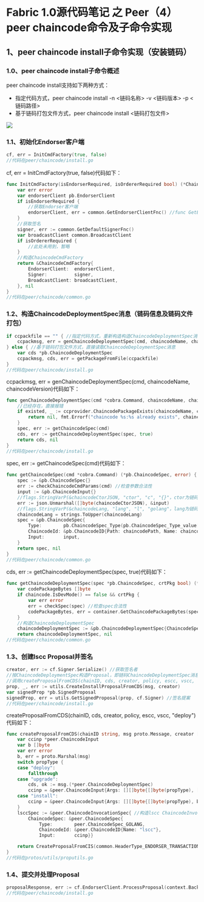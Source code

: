 # Fabric 1.0源代码笔记 之 Peer（4）peer chaincode命令及子命令实现

## 1、peer chaincode install子命令实现（安装链码）

### 1.0、peer chaincode install子命令概述

peer chaincode install支持如下两种方式：
* 指定代码方式，peer chaincode install -n <链码名称> -v <链码版本> -p <链码路径>
* 基于链码打包文件方式，peer chaincode install <链码打包文件>

![](../peer_chaincode_install.png)

### 1.1、初始化Endorser客户端

```go
cf, err = InitCmdFactory(true, false)
//代码在peer/chaincode/install.go
```

cf, err = InitCmdFactory(true, false)代码如下：

```go
func InitCmdFactory(isEndorserRequired, isOrdererRequired bool) (*ChaincodeCmdFactory, error) {
	var err error
	var endorserClient pb.EndorserClient
	if isEndorserRequired {
		//获取Endorser客户端
		endorserClient, err = common.GetEndorserClientFnc() //func GetEndorserClient() (pb.EndorserClient, error)
	}
	//获取签名
	signer, err := common.GetDefaultSignerFnc()
	var broadcastClient common.BroadcastClient
	if isOrdererRequired {
		//此处未用到，暂略
	}
	//构造ChaincodeCmdFactory
	return &ChaincodeCmdFactory{
		EndorserClient:  endorserClient,
		Signer:          signer,
		BroadcastClient: broadcastClient,
	}, nil
}
//代码在peer/chaincode/common.go
```

### 1.2、构造ChaincodeDeploymentSpec消息（链码信息及链码文件打包）

```go
if ccpackfile == "" { //指定代码方式，重新构造构造ChaincodeDeploymentSpec消息
	ccpackmsg, err = genChaincodeDeploymentSpec(cmd, chaincodeName, chaincodeVersion)
} else { //基于链码打包文件方式，直接读取ChaincodeDeploymentSpec消息
	var cds *pb.ChaincodeDeploymentSpec
	ccpackmsg, cds, err = getPackageFromFile(ccpackfile)
}
//代码在peer/chaincode/install.go
```

ccpackmsg, err = genChaincodeDeploymentSpec(cmd, chaincodeName, chaincodeVersion)代码如下：

```go
func genChaincodeDeploymentSpec(cmd *cobra.Command, chaincodeName, chaincodeVersion string) (*pb.ChaincodeDeploymentSpec, error) {
	//已经存在，直接报错
	if existed, _ := ccprovider.ChaincodePackageExists(chaincodeName, chaincodeVersion); existed {
		return nil, fmt.Errorf("chaincode %s:%s already exists", chaincodeName, chaincodeVersion)
	}
	spec, err := getChaincodeSpec(cmd)
	cds, err := getChaincodeDeploymentSpec(spec, true)
	return cds, nil
}
//代码在peer/chaincode/install.go
```

spec, err := getChaincodeSpec(cmd)代码如下：

```go
func getChaincodeSpec(cmd *cobra.Command) (*pb.ChaincodeSpec, error) {
	spec := &pb.ChaincodeSpec{}
	err := checkChaincodeCmdParams(cmd) //检查参数合法性
	input := &pb.ChaincodeInput{}
	//flags.StringVarP(&chaincodeCtorJSON, "ctor", "c", "{}"，ctor为链码具体执行参数信息，默认为{}
	err := json.Unmarshal([]byte(chaincodeCtorJSON), &input)
	//flags.StringVarP(&chaincodeLang, "lang", "l", "golang"，lang为链码的编写语言，默认为golang
	chaincodeLang = strings.ToUpper(chaincodeLang)
	spec = &pb.ChaincodeSpec{
		Type:        pb.ChaincodeSpec_Type(pb.ChaincodeSpec_Type_value[chaincodeLang]),
		ChaincodeId: &pb.ChaincodeID{Path: chaincodePath, Name: chaincodeName, Version: chaincodeVersion},
		Input:       input,
	}
	return spec, nil
}
//代码在peer/chaincode/common.go
```

cds, err := getChaincodeDeploymentSpec(spec, true)代码如下：

```go
func getChaincodeDeploymentSpec(spec *pb.ChaincodeSpec, crtPkg bool) (*pb.ChaincodeDeploymentSpec, error) {
	var codePackageBytes []byte
	if chaincode.IsDevMode() == false && crtPkg {
		var err error
		err = checkSpec(spec) //检查spec合法性
		codePackageBytes, err = container.GetChaincodePackageBytes(spec) //打包链码文件及依赖文件
	}
	//构造ChaincodeDeploymentSpec
	chaincodeDeploymentSpec := &pb.ChaincodeDeploymentSpec{ChaincodeSpec: spec, CodePackage: codePackageBytes}
	return chaincodeDeploymentSpec, nil
//代码在peer/chaincode/common.go
```

### 1.3、创建lscc Proposal并签名

```go
creator, err := cf.Signer.Serialize() //获取签名者
//按ChaincodeDeploymentSpec构造Proposal，即链码ChaincodeDeploymentSpec消息作为参数传递给lscc系统链码并调用
//调用createProposalFromCDS(chainID, cds, creator, policy, escc, vscc, "deploy")
prop, _, err := utils.CreateInstallProposalFromCDS(msg, creator) 
var signedProp *pb.SignedProposal
signedProp, err = utils.GetSignedProposal(prop, cf.Signer) //签名提案
//代码在peer/chaincode/install.go
```

createProposalFromCDS(chainID, cds, creator, policy, escc, vscc, "deploy")代码如下：

```go
func createProposalFromCDS(chainID string, msg proto.Message, creator []byte, policy []byte, escc []byte, vscc []byte, propType string) (*peer.Proposal, string, error) {
	var ccinp *peer.ChaincodeInput
	var b []byte
	var err error
	b, err = proto.Marshal(msg)
	switch propType {
	case "deploy":
		fallthrough
	case "upgrade": 
		cds, ok := msg.(*peer.ChaincodeDeploymentSpec)
		ccinp = &peer.ChaincodeInput{Args: [][]byte{[]byte(propType), []byte(chainID), b, policy, escc, vscc}}
	case "install": 
		ccinp = &peer.ChaincodeInput{Args: [][]byte{[]byte(propType), b}}
	}
	lsccSpec := &peer.ChaincodeInvocationSpec{ //构造lscc ChaincodeInvocationSpec
		ChaincodeSpec: &peer.ChaincodeSpec{
			Type:        peer.ChaincodeSpec_GOLANG,
			ChaincodeId: &peer.ChaincodeID{Name: "lscc"},
			Input:       ccinp}}

	return CreateProposalFromCIS(common.HeaderType_ENDORSER_TRANSACTION, chainID, lsccSpec, creator)
}
//代码在protos/utils/proputils.go
```

### 1.4、提交并处理Proposal

```go
proposalResponse, err := cf.EndorserClient.ProcessProposal(context.Background(), signedProp)
//代码在peer/chaincode/install.go
```
